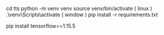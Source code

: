 cd tts
python -m venv venv
source venv/bin/activate ( linux )
.\venv\Scripts\activate ( window )
pip install -r requirements.txt

pip install tensorflow==1.15.5
